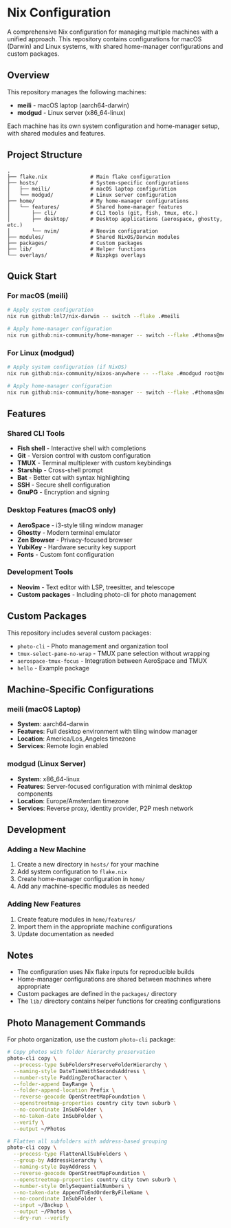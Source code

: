 # Nix Configuration

A comprehensive Nix configuration for managing multiple machines with a unified approach. This repository contains configurations for macOS (Darwin) and Linux systems, with shared home-manager configurations and custom packages.

## Overview

This repository manages the following machines:
- **meili** - macOS laptop (aarch64-darwin)
- **modgud** - Linux server (x86_64-linux)

Each machine has its own system configuration and home-manager setup, with shared modules and features.

## Project Structure

```
.
├── flake.nix              # Main flake configuration
├── hosts/                 # System-specific configurations
│   ├── meili/             # macOS laptop configuration
│   └── modgud/            # Linux server configuration
├── home/                  # My home-manager configurations
│   └── features/          # Shared home-manager features
│       ├── cli/           # CLI tools (git, fish, tmux, etc.)
│       ├── desktop/       # Desktop applications (aerospace, ghostty, etc.)
│       └── nvim/          # Neovim configuration
├── modules/               # Shared NixOS/Darwin modules
├── packages/              # Custom packages
├── lib/                   # Helper functions
└── overlays/              # Nixpkgs overlays
```

## Quick Start

### For macOS (meili)
```bash
# Apply system configuration
nix run github:lnl7/nix-darwin -- switch --flake .#meili

# Apply home-manager configuration
nix run github:nix-community/home-manager -- switch --flake .#thomas@meili
```

### For Linux (modgud)
```bash
# Apply system configuration (if NixOS)
nix run github:nix-community/nixos-anywhere -- --flake .#modgud root@modgud.t5.st

# Apply home-manager configuration
nix run github:nix-community/home-manager -- switch --flake .#thomas@modgud
```

## Features

### Shared CLI Tools
- **Fish shell** - Interactive shell with completions
- **Git** - Version control with custom configuration
- **TMUX** - Terminal multiplexer with custom keybindings
- **Starship** - Cross-shell prompt
- **Bat** - Better cat with syntax highlighting
- **SSH** - Secure shell configuration
- **GnuPG** - Encryption and signing

### Desktop Features (macOS only)
- **AeroSpace** - i3-style tiling window manager
- **Ghostty** - Modern terminal emulator
- **Zen Browser** - Privacy-focused browser
- **YubiKey** - Hardware security key support
- **Fonts** - Custom font configuration

### Development Tools
- **Neovim** - Text editor with LSP, treesitter, and telescope
- **Custom packages** - Including photo-cli for photo management

## Custom Packages

This repository includes several custom packages:

- `photo-cli` - Photo management and organization tool
- `tmux-select-pane-no-wrap` - TMUX pane selection without wrapping
- `aerospace-tmux-focus` - Integration between AeroSpace and TMUX
- `hello` - Example package

## Machine-Specific Configurations

### meili (macOS Laptop)
- **System**: aarch64-darwin
- **Features**: Full desktop environment with tiling window manager
- **Location**: America/Los_Angeles timezone
- **Services**: Remote login enabled

### modgud (Linux Server)
- **System**: x86_64-linux
- **Features**: Server-focused configuration with minimal desktop components
- **Location**: Europe/Amsterdam timezone
- **Services**: Reverse proxy, identity provider, P2P mesh network

## Development

### Adding a New Machine

1. Create a new directory in `hosts/` for your machine
2. Add system configuration to `flake.nix`
3. Create home-manager configuration in `home/`
4. Add any machine-specific modules as needed

### Adding New Features

1. Create feature modules in `home/features/`
2. Import them in the appropriate machine configurations
3. Update documentation as needed

## Notes

- The configuration uses Nix flake inputs for reproducible builds
- Home-manager configurations are shared between machines where appropriate
- Custom packages are defined in the `packages/` directory
- The `lib/` directory contains helper functions for creating configurations

## Photo Management Commands

For photo organization, use the custom `photo-cli` package:

```bash
# Copy photos with folder hierarchy preservation
photo-cli copy \
  --process-type SubFoldersPreserveFolderHierarchy \
  --naming-style DateTimeWithSecondsAddress \
  --number-style PaddingZeroCharacter \
  --folder-append DayRange \
  --folder-append-location Prefix \
  --reverse-geocode OpenStreetMapFoundation \
  --openstreetmap-properties country city town suburb \
  --no-coordinate InSubFolder \
  --no-taken-date InSubFolder \
  --verify \
  --output ~/Photos

# Flatten all subfolders with address-based grouping
photo-cli copy \
  --process-type FlattenAllSubFolders \
  --group-by AddressHierarchy \
  --naming-style DayAddress \
  --reverse-geocode OpenStreetMapFoundation \
  --openstreetmap-properties country city town suburb \
  --number-style OnlySequentialNumbers \
  --no-taken-date AppendToEndOrderByFileName \
  --no-coordinate InSubFolder \
  --input ~/Backup \
  --output ~/Photos \
  --dry-run --verify
```
